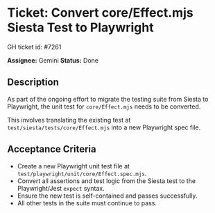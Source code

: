 # Ticket: Convert core/Effect.mjs Siesta Test to Playwright

GH ticket id: #7261

**Assignee:** Gemini
**Status:** Done

## Description

As part of the ongoing effort to migrate the testing suite from Siesta to Playwright, the unit test for `core/Effect.mjs` needs to be converted.

This involves translating the existing test at `test/siesta/tests/core/Effect.mjs` into a new Playwright spec file.

## Acceptance Criteria

- Create a new Playwright unit test file at `test/playwright/unit/core/Effect.spec.mjs`.
- Convert all assertions and test logic from the Siesta test to the Playwright/Jest `expect` syntax.
- Ensure the new test is self-contained and passes successfully.
- All other tests in the suite must continue to pass.
